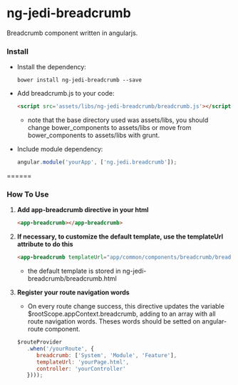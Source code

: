 # ng-jedi-breadcrumb
Breadcrumb component written in angularjs.

### Install

* Install the dependency:

   ```shell
   bower install ng-jedi-breadcrumb --save
   ```
* Add breadcrumb.js to your code:

   ```html
   <script src='assets/libs/ng-jedi-breadcrumb/breadcrumb.js'></script>
   ```
   - note that the base directory used was assets/libs, you should change bower_components to assets/libs or move from bower_components to assets/libs with grunt.
* Include module dependency:

   ```javascript
   angular.module('yourApp', ['ng.jedi.breadcrumb']);
   ```
======

### How To Use

1. **Add app-breadcrumb directive in your html**

   ```html
   <app-breadcrumb></app-breadcrumb>
   ```
2. **If necessary, to customize the default template, use the templateUrl attribute to do this**

   ```html
   <app-breadcrumb templateUrl="app/common/components/breadcrumb/breadcrumb.html"></app-breadcrumb>
   ```
   - the default template is stored in ng-jedi-breadcrumb/breadcrumb.html
3. **Register your route navigation words**
   - On every route change success, this directive updates the variable $rootScope.appContext.breadcrumb, adding to an array with all route navigation words. Theses words should be setted on angular-route component.

   ```javascript
   $routeProvider
      .when('/yourRoute', {
         breadcrumb: ['System', 'Module', 'Feature'],
         templateUrl: 'yourPage.html',
         controller: 'yourController'
      })));
   ```
